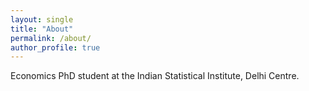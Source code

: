 ```yaml
---
layout: single
title: "About"
permalink: /about/
author_profile: true
---
```


Economics PhD student at the Indian Statistical Institute, Delhi Centre.
